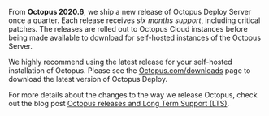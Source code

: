 From **Octopus 2020.6**, we ship a new release of Octopus Deploy Server once a quarter. Each release receives *six months support*, including critical patches. The releases are rolled out to Octopus Cloud instances before being made available to download for self-hosted instances of the Octopus Server.

We highly recommend using the latest release for your self-hosted installation of Octopus. Please see the [Octopus.com/downloads](https://yamldoc.liuyan.wang/downloads) page to download the latest version of Octopus Deploy.

For more details about the changes to the way we release Octopus, check out the blog post [Octopus releases and Long Term Support (LTS)](https://yamldoc.liuyan.wang/blog/releases-and-lts).